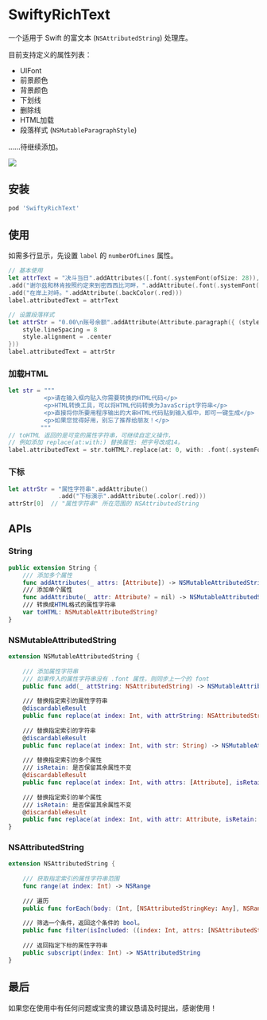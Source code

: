 # SwiftyRichText

一个适用于 Swift 的富文本 (`NSAttributedString`) 处理库。

目前支持定义的属性列表：

- UIFont
- 前景颜色
- 背景颜色
- 下划线
- 删除线
- HTML加载
- 段落样式 (`NSMutableParagraphStyle`)

......待继续添加。

![](https://github.com/HjzCy/SwiftyRichText/blob/master/Screenshots/screen_shot.png.png)

## 安装

```ruby
pod 'SwiftyRichText'
```

## 使用

如需多行显示，先设置 `label` 的 `numberOfLines` 属性。

```swift
// 基本使用
let attrText = "决斗当日".addAttributes([.font(.systemFont(ofSize: 28)), .color(.blue)])
.add("谢尔兹和林肯按照约定来到密西西比河畔，".addAttribute(.font(.systemFont(ofSize: 17))))
.add("在岸上对峙。".addAttribute(.backColor(.red)))
label.attributedText = attrText

// 设置段落样式
let attrStr = "0.00\n账号余额".addAttribute(Attribute.paragraph({ (style) in
    style.lineSpacing = 8
    style.alignment = .center
}))
label.attributedText = attrStr
```

### 加载HTML

```swift
let str = """
          <p>请在输入框内贴入你需要转换的HTML代码</p>
          <p>HTML转换工具，可以将HTML代码转换为JavaScript字符串</p>
          <p>直接将你所要用程序输出的大串HTML代码贴到输入框中，即可一键生成</p>
          <p>如果您觉得好用，别忘了推荐给朋友！</p>
         """
// toHTML 返回的是可变的属性字符串，可继续自定义操作，
// 例如添加 replace(at:with:) 替换属性: 把字号改成14。
label.attributedText = str.toHTML?.replace(at: 0, with: .font(.systemFont(ofSize: 14)))
```

### 下标

```swift
let attrStr = "属性字符串".addAttribute()
              .add("下标演示".addAttribute(.color(.red)))
attrStr[0]  // "属性字符串" 所在范围的 NSAttributedString
```

## APIs

### String

```swift
public extension String {    
    /// 添加多个属性
    func addAttributes(_ attrs: [Attribute]) -> NSMutableAttributedString
    /// 添加单个属性
    func addAttribute(_ attr: Attribute? = nil) -> NSMutableAttributedString
    /// 转换成HTML格式的属性字符串
	var toHTML: NSMutableAttributedString?
}
```

### NSMutableAttributedString

```swift
extension NSMutableAttributedString {
    
    /// 添加属性字符串
    /// 如果传入的属性字符串没有 .font 属性，则同步上一个的 font
    public func add(_ attString: NSAttributedString) -> NSMutableAttributedString
    
    /// 替换指定索引的属性字符串
    @discardableResult
    public func replace(at index: Int, with attrString: NSAttributedString) -> NSMutableAttributedString
    
    /// 替换指定索引的字符串
    @discardableResult
    public func replace(at index: Int, with str: String) -> NSMutableAttributedString
    
    /// 替换指定索引的多个属性
    /// isRetain: 是否保留其余属性不变
    @discardableResult
    public func replace(at index: Int, with attrs: [Attribute], isRetain: Bool = true) -> NSMutableAttributedString
    
    /// 替换指定索引的单个属性
    /// isRetain: 是否保留其余属性不变
    @discardableResult
    public func replace(at index: Int, with attr: Attribute, isRetain: Bool = true) -> NSMutableAttributedString
}
```

### NSAttributedString

```swift
extension NSAttributedString {
    
    /// 获取指定索引的属性字符串范围
    func range(at index: Int) -> NSRange
    
    /// 遍历
    public func forEach(body: (Int, [NSAttributedStringKey: Any], NSRange, UnsafeMutablePointer<ObjCBool>) -> Void)
    
    /// 筛选一个条件，返回这个条件的 bool。
    public func filter(isIncluded: ((index: Int, attrs: [NSAttributedStringKey: Any], range: NSRange)) -> Bool) -> Bool
    
    /// 返回指定下标的属性字符串
    public subscript(index: Int) -> NSAttributedString
}
```

## 最后

如果您在使用中有任何问题或宝贵的建议恳请及时提出，感谢使用！
